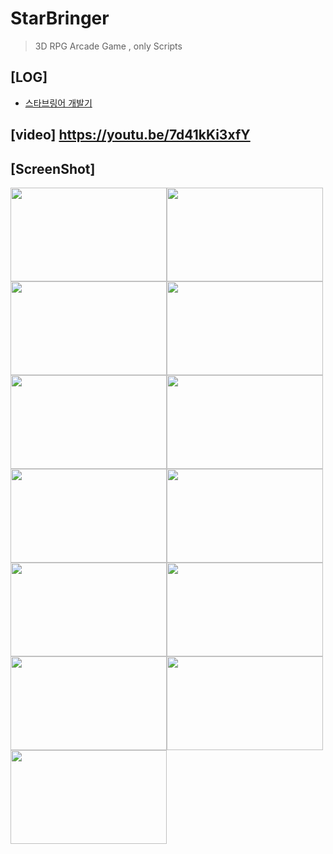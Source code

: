 # StarBringer
> 3D RPG Arcade Game , only Scripts
## [LOG]
- [스타브링어 개발기](https://github.com/sunio00000/StarBringer/blob/master/%EC%8B%A0%EC%9E%85%20%ED%94%84%EB%A1%9C%EA%B7%B8%EB%9E%98%EB%A8%B8%20%ED%8F%AC%ED%8A%B8%ED%8F%B4%EB%A6%AC%EC%98%A4(%EC%98%A4%ED%83%9C%EC%96%91).pdf)
## [video] https://youtu.be/7d41kKi3xfY
## [ScreenShot]
<img src="https://user-images.githubusercontent.com/26760693/116812362-719e4880-ab89-11eb-8059-528d384803ec.png"  width="250" height="150"><img src="https://user-images.githubusercontent.com/26760693/116812365-72cf7580-ab89-11eb-9e02-8379311b1a42.png"  width="250" height="150"><img src="https://user-images.githubusercontent.com/26760693/116812366-73680c00-ab89-11eb-9447-dc20b8ea3dc0.png"  width="250" height="150"><img src="https://user-images.githubusercontent.com/26760693/116812367-7400a280-ab89-11eb-9fb7-8f42bea82656.png"  width="250" height="150"><img src="https://user-images.githubusercontent.com/26760693/116812368-7400a280-ab89-11eb-9787-0eda63acf7d3.png"  width="250" height="150"><img src="https://user-images.githubusercontent.com/26760693/116812369-74993900-ab89-11eb-8038-dca717435543.png"  width="250" height="150"><img src="https://user-images.githubusercontent.com/26760693/116812370-7531cf80-ab89-11eb-98ad-2b450f88cf1e.png"  width="250" height="150"><img src="https://user-images.githubusercontent.com/26760693/116812371-7531cf80-ab89-11eb-9b23-a1c6b1ce10fb.png"  width="250" height="150"><img src="https://user-images.githubusercontent.com/26760693/116812372-75ca6600-ab89-11eb-80ea-cdfded9222d9.png"  width="250" height="150"><img src="https://user-images.githubusercontent.com/26760693/116812374-75ca6600-ab89-11eb-808f-faf4fcda1eb8.png"  width="250" height="150"><img src="https://user-images.githubusercontent.com/26760693/116812376-7662fc80-ab89-11eb-8b0b-2c20840370a5.png"  width="250" height="150"><img src="https://user-images.githubusercontent.com/26760693/116812378-76fb9300-ab89-11eb-9777-eef9b1b83cdd.png"  width="250" height="150"><img src="https://user-images.githubusercontent.com/26760693/116812380-76fb9300-ab89-11eb-9033-9df0d31f1567.png"  width="250" height="150"> 
